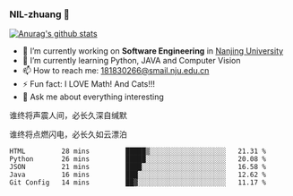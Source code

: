 ### NIL-zhuang 👋

<!--
**NIL-zhuang/NIL-zhuang** is a ✨ _special_ ✨ repository because its `README.md` (this file) appears on your GitHub profile.

Here are some ideas to get you started:

- 🔭 I’m currently working on ...
- 🌱 I’m currently learning ...
- 👯 I’m looking to collaborate on ...
- 🤔 I’m looking for help with ...
- 💬 Ask me about ...
- 📫 How to reach me: ...
- 😄 Pronouns: ...
- ⚡ Fun fact: ...
-->

[![Anurag's github stats](https://github-readme-stats.vercel.app/api?username=NIL-zhuang)](https://github.com/anuraghazra/github-readme-stats)

- 🔭 I’m currently working on **Software Engineering** in [Nanjing University](https://www.nju.edu.cn/)
- 🌱 I’m currently learning Python, JAVA and Computer Vision
- 📫 How to reach me: 181830266@smail.nju.edu.cn
- ⚡ Fun fact: I LOVE Math! And Cats!!!
- 💬 Ask me about everything interesting

谁终将声震人间，必长久深自缄默

谁终将点燃闪电，必长久如云漂泊

<!--START_SECTION:waka-->
```text
HTML         28 mins         █████▒░░░░░░░░░░░░░░░░░░░   21.31 % 
Python       26 mins         █████░░░░░░░░░░░░░░░░░░░░   20.08 % 
JSON         21 mins         ████░░░░░░░░░░░░░░░░░░░░░   16.58 % 
Java         16 mins         ███░░░░░░░░░░░░░░░░░░░░░░   12.62 % 
Git Config   14 mins         ██▓░░░░░░░░░░░░░░░░░░░░░░   11.17 % 
```
<!--END_SECTION:waka-->
